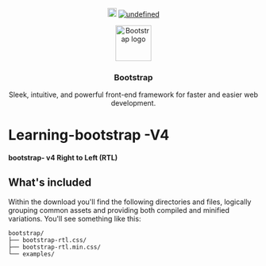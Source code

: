 <p align="center">
<a href="https://www.npmjs.com/package/learning-bootstrap4" target="_blank">
<img src="https://badge.fury.io/js/bootstrap.svg" alt="npm version" height="18"></a>

<a href="https://github.com/omidlmazaheri/learning-bootstrap4" target="_blank">
<img alt="undefined" src="https://img.shields.io/github/license/omidlmazaheri/learning-bootstrap4.svg?style=flat"></a>
</p>
<p align="center">
  <a href="https://getbootstrap.com/">
    <img src="https://getbootstrap.com/docs/4.2/assets/brand/bootstrap-solid.svg" alt="Bootstrap logo" width="72" height="72">
  </a>
</p>

<h3 align="center">Bootstrap</h3>

<p align="center">
  Sleek, intuitive, and powerful front-end framework for faster and easier web development.
  
</p>
<h1>Learning-bootstrap -V4 </h1>  
<h4>bootstrap- v4 Right to Left (RTL)</h4>

## What's included

Within the download you'll find the following directories and files, logically grouping common assets and providing both compiled and minified variations. You'll see something like this:

```text
bootstrap/
├── bootstrap-rtl.css/
├── bootstrap-rtl.min.css/
└── examples/      
```

